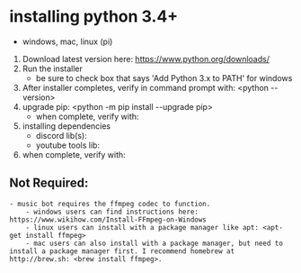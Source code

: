 # installing python 3.4+
- windows, mac, linux (pi)

1. Download latest version here: https://www.python.org/downloads/
2. Run the installer
    - be sure to check box that says 'Add Python 3.x to PATH' for windows
3. After installer completes, verify in command prompt with: <python --version>
4. upgrade pip: <python -m pip install --upgrade pip>
    - when complete, verify with: <pip list>
5. installing dependencies
    - discord lib(s): <pip install discord>
    - youtube tools lib: <pip install youtube_dl>
6. when complete, verify with: <pip list>

    
## Not Required:
    - music bot requires the ffmpeg codec to function.
        - windows users can find instructions here: https://www.wikihow.com/Install-FFmpeg-on-Windows
        - linux users can install with a package manager like apt: <apt-get install ffmpeg>
        - mac users can also install with a package manager, but need to install a package manager first. I recommend homebrew at http://brew.sh: <brew install ffmpeg>.
